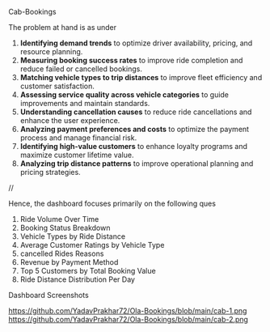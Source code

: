 Cab-Bookings 

The problem at hand is as under

1. **Identifying demand trends** to optimize driver availability, pricing, and resource planning.
2. **Measuring booking success rates** to improve ride completion and reduce failed or cancelled bookings.
3. **Matching vehicle types to trip distances** to improve fleet efficiency and customer satisfaction.
4. **Assessing service quality across vehicle categories** to guide improvements and maintain standards.
5. **Understanding cancellation causes** to reduce ride cancellations and enhance the user experience.
6. **Analyzing payment preferences and costs** to optimize the payment process and manage financial risk.
7. **Identifying high-value customers** to enhance loyalty programs and maximize customer lifetime value.
8. **Analyzing trip distance patterns** to improve operational planning and pricing strategies.

//

Hence, the dashboard focuses primarily on the following ques 

1. Ride Volume Over Time
2. Booking Status Breakdown
3. Vehicle Types by Ride Distance
4. Average Customer Ratings by Vehicle Type
5. cancelled Rides Reasons
6. Revenue by Payment Method
7. Top 5 Customers by Total Booking Value
8. Ride Distance Distribution Per Day

Dashboard Screenshots 

https://github.com/YadavPrakhar72/Ola-Bookings/blob/main/cab-1.png
https://github.com/YadavPrakhar72/Ola-Bookings/blob/main/cab-2.png
